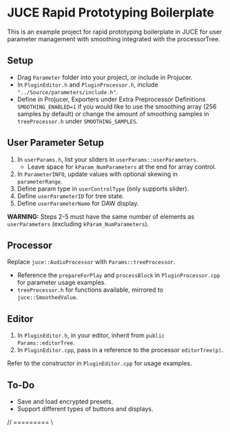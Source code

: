 # JUCE Rapid Prototyping Boilerplate

This is an example project for rapid prototyping boilerplate in JUCE for user parameter management with smoothing integrated with the processorTree.

## Setup

- Drag `Parameter` folder into your project, or include in Projucer.
- In `PluginEditor.h` and `PluginProcessor.h`, include `"../Source/parameters/include.h"`.
- Define in Projucer, Exporters under Extra Preprocessor Definitions `SMOOTHING_ENABLED=1` if you would like to use the smoothing array (256 samples by default) or change the amount of smoothing samples in `treeProcessor.h` under `SMOOTHING_SAMPLES`.

## User Parameter Setup

1. In `userParams.h`, list your sliders in `userParams::userParameters`.
   - Leave space for `kParam_NumParameters` at the end for array control.
2. In `ParameterINFO`, update values with optional skewing in `parameterRange`.
3. Define param type in `userControlType` (only supports slider).
4. Define `userParameterID` for tree state.
5. Define `userParameterName` for DAW display.

**WARNING:** Steps 2-5 must have the same number of elements as `userParameters` (excluding `kParam_NumParameters`).

## Processor

Replace `juce::AudioProcessor` with `Params::treeProcessor`.
- Reference the `prepareForPlay` and `processBlock` in `PluginProcessor.cpp` for parameter usage examples.
- `treeProcessor.h` for functions available, mirrored to `juce::SmoothedValue`.

## Editor

1. In `PluginEditor.h`, in your editor, inherit from `public Params::editorTree`.
2. In `PluginEditor.cpp`, pass in a reference to the processor `editorTree(p)`.

Refer to the constructor in `PluginEditor.cpp` for usage examples.

## To-Do

- Save and load encrypted presets.
- Support different types of buttons and displays.

// ========= \
